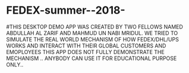 # FEDEX-summer--2018-
#THIS DESKTOP DEMO APP WAS CREATED BY TWO FELLOWS NAMED ABDULLAH AL ZARIF AND MAHMUD UN NABI MRIDUL.
WE TRIED TO SIMULATE THE REAL WORLD MECHANISM OF HOW FEDEX/DHL/UPS WORKS AND INTERACT WITH THEIR GLOBAL CUSTOMERS AND EMOPLOYEES
THIS APP DOES NOT FULLY DEMONSTRATE THE MECHANISM .. 
ANYBODY CAN USE IT FOR EDUCATIONAL PURPOSE ONLY..
